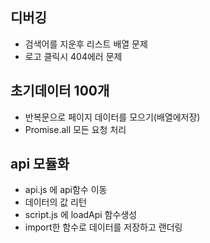 ## 디버깅
- 검색어를 지운후 리스트 배열 문제
- 로고 클릭시 404에러 문제
## 초기데이터 100개
- 반복문으로 페이지 데이터를 모으기(배열에저장)
- Promise.all 모든 요청 처리
## api 모듈화
- api.js 에 api함수 이동
- 데이터의 값 리턴
- script.js 에 loadApi 함수생성
- import한 함수로 데이터를 저장하고 랜더링